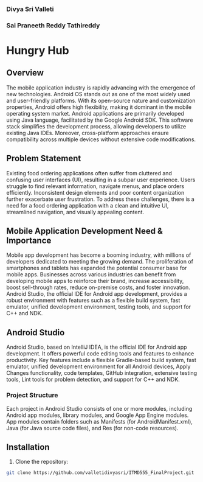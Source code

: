 ### Divya Sri Valleti
### Sai Praneeth Reddy Tathireddy

# Hungry Hub

## Overview

The mobile application industry is rapidly advancing with the emergence of new technologies. Android OS stands out as one of the most widely used and user-friendly platforms. With its open-source nature and customization properties, Android offers high flexibility, making it dominant in the mobile operating system market. Android applications are primarily developed using Java language, facilitated by the Google Android SDK. This software stack simplifies the development process, allowing developers to utilize existing Java IDEs. Moreover, cross-platform approaches ensure compatibility across multiple devices without extensive code modifications.

## Problem Statement

Existing food ordering applications often suffer from cluttered and confusing user interfaces (UI), resulting in a subpar user experience. Users struggle to find relevant information, navigate menus, and place orders efficiently. Inconsistent design elements and poor content organization further exacerbate user frustration. To address these challenges, there is a need for a food ordering application with a clean and intuitive UI, streamlined navigation, and visually appealing content.

## Mobile Application Development Need & Importance

Mobile app development has become a booming industry, with millions of developers dedicated to meeting the growing demand. The proliferation of smartphones and tablets has expanded the potential consumer base for mobile apps. Businesses across various industries can benefit from developing mobile apps to reinforce their brand, increase accessibility, boost sell-through rates, reduce on-premise costs, and foster innovation. Android Studio, the official IDE for Android app development, provides a robust environment with features such as a flexible build system, fast emulator, unified development environment, testing tools, and support for C++ and NDK.

## Android Studio

Android Studio, based on IntelliJ IDEA, is the official IDE for Android app development. It offers powerful code editing tools and features to enhance productivity. Key features include a flexible Gradle-based build system, fast emulator, unified development environment for all Android devices, Apply Changes functionality, code templates, GitHub integration, extensive testing tools, Lint tools for problem detection, and support for C++ and NDK.

### Project Structure

Each project in Android Studio consists of one or more modules, including Android app modules, library modules, and Google App Engine modules. App modules contain folders such as Manifests (for AndroidManifest.xml), Java (for Java source code files), and Res (for non-code resources).

## Installation

1. Clone the repository:

```bash
git clone https://github.com/valletidivyasri/ITMD555_FinalProject.git

